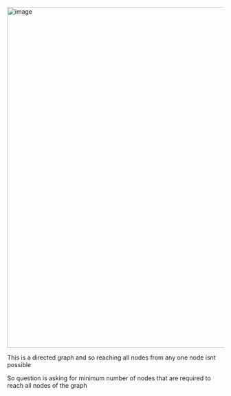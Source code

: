 <img width="793" alt="image" src="https://github.com/user-attachments/assets/3c94e814-8687-431d-b2bb-4f39787b7ae6">



This is a directed graph and so reaching all nodes from any one node isnt possible 

So question is asking for minimum number of nodes that are required to reach all nodes of the graph
